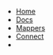 <!-- docs/_sidebar.md -->
<script>
	function a() {alert();};
</script>

* <a href="https://objy.xyz" rel="noopener" title="Home">Home</a>
* [Docs](./DOCUMENTATION.md)
* [Mappers](./MAPPERS.md)
* [Connect](./CONNECT.md)
* [<span class="fab fa-github"></span>](https://github.com/objy-org/objy)
